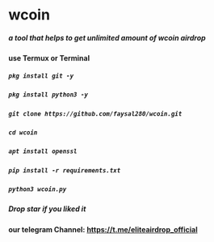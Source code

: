 # wcoin
##### a tool that helps to get unlimited amount of wcoin airdrop
#### use Termux or Terminal  


##### `pkg install git -y`
##### `pkg install python3 -y`
##### `git clone https://github.com/faysal280/wcoin.git`
##### `cd wcoin`
##### `apt install openssl`
##### `pip install -r requirements.txt`
##### `python3 wcoin.py`

##### Drop star if you liked it
#### our telegram Channel: https://t.me/eliteairdrop_official


















